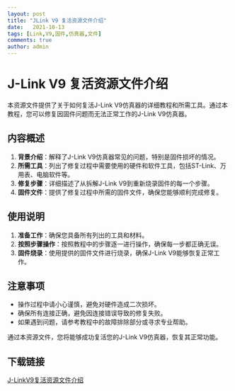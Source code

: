 ```yaml
---
layout: post
title: "JLink V9 复活资源文件介绍"
date:   2021-10-13
tags: [Link,V9,固件,仿真器,文件]
comments: true
author: admin
---
```

# J-Link V9 复活资源文件介绍

本资源文件提供了关于如何复活J-Link V9仿真器的详细教程和所需工具。通过本教程，您可以修复因固件问题而无法正常工作的J-Link V9仿真器。

## 内容概述

1. **背景介绍**：解释了J-Link V9仿真器常见的问题，特别是固件损坏的情况。
2. **所需工具**：列出了修复过程中需要使用的硬件和软件工具，包括ST-Link、万用表、电脑软件等。
3. **修复步骤**：详细描述了从拆解J-Link V9到重新烧录固件的每一个步骤。
4. **固件文件**：提供了修复过程中所需的固件文件，确保您能够顺利完成修复。

## 使用说明

1. **准备工作**：确保您具备所有列出的工具和材料。
2. **按照步骤操作**：按照教程中的步骤逐一进行操作，确保每一步都正确无误。
3. **固件烧录**：使用提供的固件文件进行烧录，确保J-Link V9能够恢复正常工作。

## 注意事项

- 操作过程中请小心谨慎，避免对硬件造成二次损坏。
- 确保所有连接正确，避免因连接错误导致的修复失败。
- 如果遇到问题，请参考教程中的故障排除部分或寻求专业帮助。

通过本资源文件，您将能够成功复活您的J-Link V9仿真器，恢复其正常功能。

## 下载链接

[J-LinkV9复活资源文件介绍](https://pan.quark.cn/s/9970dd63ee41)